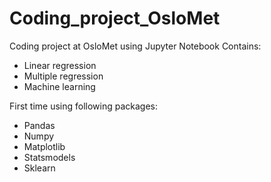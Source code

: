 # Coding_project_OsloMet
Coding project at OsloMet using Jupyter Notebook
Contains:
  * Linear regression
  * Multiple regression
  * Machine learning

First time using following packages:
* Pandas
* Numpy
* Matplotlib
* Statsmodels
* Sklearn

